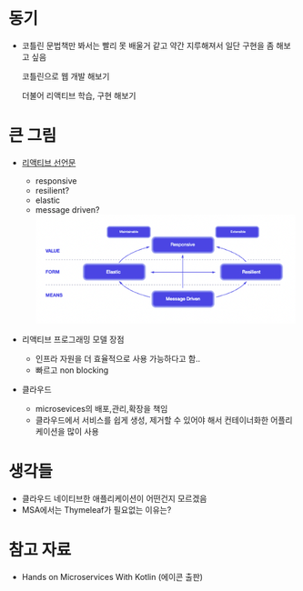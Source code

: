 # 동기
- 코틀린 문법책만 봐서는 빨리 못 배울거 같고 약간 지루해져서 일단 구현을 좀 해보고 싶음
  
  코틀린으로 웹 개발 해보기

  더불어 리액티브 학습, 구현 해보기

# 큰 그림
- [리액티브 선언문](https://www.reactivemanifesto.org/)
  - responsive
  - resilient?
  - elastic
  - message driven?
  ![](src/main/resources/static/img/reactiveManifesto.png)

- 리액티브 프로그래밍 모델 장점
  - 인프라 자원을 더 효율적으로 사용 가능하다고 함..
  - 빠르고 non blocking

- 클라우드
  - microsevices의 배포,관리,확장을 책임
  - 클라우드에서 서비스를 쉽게 생성, 제거할 수 있어야 해서 컨테이너화한 어플리케이션을 많이 사용

# 생각들
- 클라우드 네이티브한 애플리케이션이 어떤건지 모르겠음
- MSA에서는 Thymeleaf가 필요없는 이유는?

# 참고 자료 
- Hands on Microservices With Kotlin (에이콘 출판)